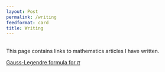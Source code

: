```yaml
---
layout: Post
permalink: /writing
feedformat: card
title: Writing
---
```

<br/>
This page contains links to mathematics articles I have written.

[Gauss-Legendre formula for $\pi$]()
